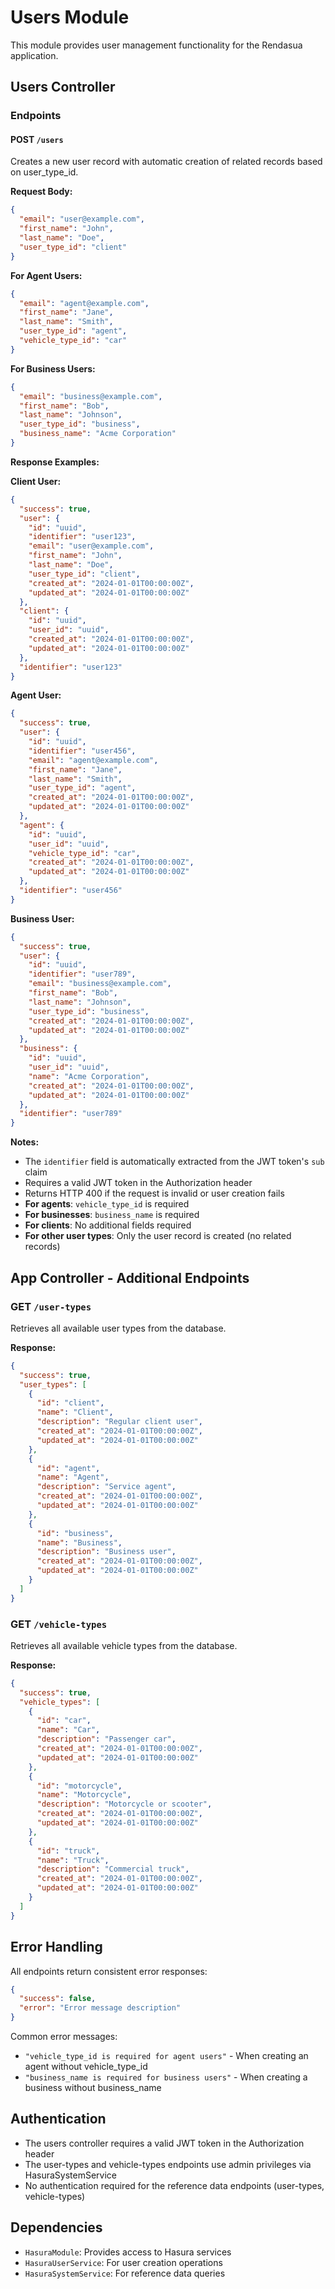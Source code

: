 # Users Module

This module provides user management functionality for the Rendasua application.

## Users Controller

### Endpoints

#### POST `/users`
Creates a new user record with automatic creation of related records based on user_type_id.

**Request Body:**
```json
{
  "email": "user@example.com",
  "first_name": "John",
  "last_name": "Doe",
  "user_type_id": "client"
}
```

**For Agent Users:**
```json
{
  "email": "agent@example.com",
  "first_name": "Jane",
  "last_name": "Smith",
  "user_type_id": "agent",
  "vehicle_type_id": "car"
}
```

**For Business Users:**
```json
{
  "email": "business@example.com",
  "first_name": "Bob",
  "last_name": "Johnson",
  "user_type_id": "business",
  "business_name": "Acme Corporation"
}
```

**Response Examples:**

**Client User:**
```json
{
  "success": true,
  "user": {
    "id": "uuid",
    "identifier": "user123",
    "email": "user@example.com",
    "first_name": "John",
    "last_name": "Doe",
    "user_type_id": "client",
    "created_at": "2024-01-01T00:00:00Z",
    "updated_at": "2024-01-01T00:00:00Z"
  },
  "client": {
    "id": "uuid",
    "user_id": "uuid",
    "created_at": "2024-01-01T00:00:00Z",
    "updated_at": "2024-01-01T00:00:00Z"
  },
  "identifier": "user123"
}
```

**Agent User:**
```json
{
  "success": true,
  "user": {
    "id": "uuid",
    "identifier": "user456",
    "email": "agent@example.com",
    "first_name": "Jane",
    "last_name": "Smith",
    "user_type_id": "agent",
    "created_at": "2024-01-01T00:00:00Z",
    "updated_at": "2024-01-01T00:00:00Z"
  },
  "agent": {
    "id": "uuid",
    "user_id": "uuid",
    "vehicle_type_id": "car",
    "created_at": "2024-01-01T00:00:00Z",
    "updated_at": "2024-01-01T00:00:00Z"
  },
  "identifier": "user456"
}
```

**Business User:**
```json
{
  "success": true,
  "user": {
    "id": "uuid",
    "identifier": "user789",
    "email": "business@example.com",
    "first_name": "Bob",
    "last_name": "Johnson",
    "user_type_id": "business",
    "created_at": "2024-01-01T00:00:00Z",
    "updated_at": "2024-01-01T00:00:00Z"
  },
  "business": {
    "id": "uuid",
    "user_id": "uuid",
    "name": "Acme Corporation",
    "created_at": "2024-01-01T00:00:00Z",
    "updated_at": "2024-01-01T00:00:00Z"
  },
  "identifier": "user789"
}
```

**Notes:**
- The `identifier` field is automatically extracted from the JWT token's `sub` claim
- Requires a valid JWT token in the Authorization header
- Returns HTTP 400 if the request is invalid or user creation fails
- **For agents**: `vehicle_type_id` is required
- **For businesses**: `business_name` is required
- **For clients**: No additional fields required
- **For other user types**: Only the user record is created (no related records)

## App Controller - Additional Endpoints

### GET `/user-types`
Retrieves all available user types from the database.

**Response:**
```json
{
  "success": true,
  "user_types": [
    {
      "id": "client",
      "name": "Client",
      "description": "Regular client user",
      "created_at": "2024-01-01T00:00:00Z",
      "updated_at": "2024-01-01T00:00:00Z"
    },
    {
      "id": "agent",
      "name": "Agent",
      "description": "Service agent",
      "created_at": "2024-01-01T00:00:00Z",
      "updated_at": "2024-01-01T00:00:00Z"
    },
    {
      "id": "business",
      "name": "Business",
      "description": "Business user",
      "created_at": "2024-01-01T00:00:00Z",
      "updated_at": "2024-01-01T00:00:00Z"
    }
  ]
}
```

### GET `/vehicle-types`
Retrieves all available vehicle types from the database.

**Response:**
```json
{
  "success": true,
  "vehicle_types": [
    {
      "id": "car",
      "name": "Car",
      "description": "Passenger car",
      "created_at": "2024-01-01T00:00:00Z",
      "updated_at": "2024-01-01T00:00:00Z"
    },
    {
      "id": "motorcycle",
      "name": "Motorcycle",
      "description": "Motorcycle or scooter",
      "created_at": "2024-01-01T00:00:00Z",
      "updated_at": "2024-01-01T00:00:00Z"
    },
    {
      "id": "truck",
      "name": "Truck",
      "description": "Commercial truck",
      "created_at": "2024-01-01T00:00:00Z",
      "updated_at": "2024-01-01T00:00:00Z"
    }
  ]
}
```

## Error Handling

All endpoints return consistent error responses:

```json
{
  "success": false,
  "error": "Error message description"
}
```

Common error messages:
- `"vehicle_type_id is required for agent users"` - When creating an agent without vehicle_type_id
- `"business_name is required for business users"` - When creating a business without business_name

## Authentication

- The users controller requires a valid JWT token in the Authorization header
- The user-types and vehicle-types endpoints use admin privileges via HasuraSystemService
- No authentication required for the reference data endpoints (user-types, vehicle-types)

## Dependencies

- `HasuraModule`: Provides access to Hasura services
- `HasuraUserService`: For user creation operations
- `HasuraSystemService`: For reference data queries 